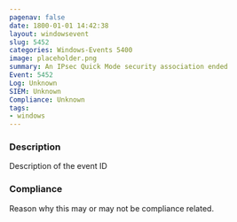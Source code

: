 ```yaml
---
pagenav: false
date: 1800-01-01 14:42:38
layout: windowsevent
slug: 5452
categories: Windows-Events 5400
image: placeholder.png
summary: An IPsec Quick Mode security association ended
Event: 5452
Log: Unknown
SIEM: Unknown
Compliance: Unknown
tags:
- windows
---
```


### Description

Description of the event ID

### Compliance

Reason why this may or may not be compliance related.
